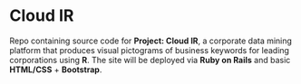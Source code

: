 # Cloud IR
Repo containing source code for **Project: Cloud IR**, a corporate data mining platform that produces visual pictograms of business keywords for leading corporations using **R**. The site will be deployed via **Ruby on Rails** and basic **HTML/CSS** + **Bootstrap**.


